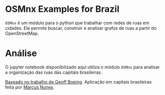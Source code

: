 # OSMnx Examples for Brazil

`OSMnx` é um módulo para o python que trabalhar com redes de ruas em cidades. Ele permite buscar, construir e analisar grafos de ruas a partir do OpenStreetMap.

# Análise

O jupyter notebook disponibilizado aqui utiliza o módulo `OSMnx` para analisar a organização das ruas das capitais brasileiras.

[Baseado no trabalho de Geoff Boeing](https://geoffboeing.com/2018/07/comparing-city-street-orientations/). Aplicação em capitais brasileiras feita por [Marcus Nunes](https://).


